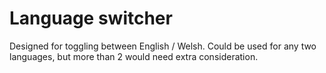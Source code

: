 # Language switcher

Designed for toggling between English / Welsh. Could be used for any two languages, but more than 2 would need extra consideration.
